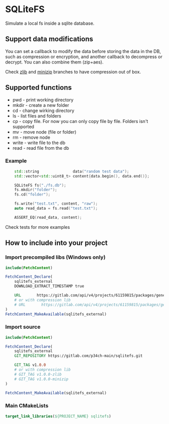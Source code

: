 # SQLiteFS

Simulate a local fs inside a sqlite database.

## Support data modifications

You can set a callback to modify the data before storing the data in the DB, such as compression or encryption, and another callback to decompress or decrypt. You can also combine them (zip+aes).

Check [zlib](https://gitlab.com/p34ch-main/sqlitefs/-/tree/zlib?ref_type=heads) and [minizip](https://gitlab.com/p34ch-main/sqlitefs/-/tree/minizip?ref_type=heads) branches to have compression out of box.

## Supported functions

* pwd - print working directory
* mkdir - create a new folder
* cd - change wirking directory
* ls - list files and folders
* cp - copy file. For now you can only copy file by file. Folders isn't supported
* mv - move node (file or folder)
* rm - remove node
* write - write file to the db
* read - read file from the db

### Example

```cpp
    std::string               data("random test data");
    std::vector<std::uint8_t> content{data.begin(), data.end()};

    SQLiteFS fs("./fs.db");
    fs.mkdir("folder");
    fs.cd("folder");

    fs.write("test.txt", content, "raw");
    auto read_data = fs.read("test.txt");

    ASSERT_EQ(read_data, content);
```

Check tests for more examples

## How to include into your project

### Import precompiled libs (Windows only)

```cmake
include(FetchContent)

FetchContent_Declare(
    sqlitefs_external
    DOWNLOAD_EXTRACT_TIMESTAMP true

    URL       https://gitlab.com/api/v4/projects/61159815/packages/generic/sqlitefs/v1.0.0/sqlitefs-v1.0.0.zip
    # or with compression lib
    # URL       https://gitlab.com/api/v4/projects/61159815/packages/generic/sqlitefs/v1.0.0-minizip/sqlitefs-v1.0.0-minizip.zip
)
FetchContent_MakeAvailable(sqlitefs_external)
```

### Import source

```cmake
include(FetchContent)

FetchContent_Declare(
    sqlitefs_external
    GIT_REPOSITORY https://gitlab.com/p34ch-main/sqlitefs.git

    GIT_TAG v1.0.0
    # or with compression lib
    # GIT_TAG v1.0.0-zlib
    # GIT_TAG v1.0.0-minizip
)

FetchContent_MakeAvailable(sqlitefs_external)
```

### Main CMakeLists

```cmake
target_link_libraries(${PROJECT_NAME} sqlitefs)
```
